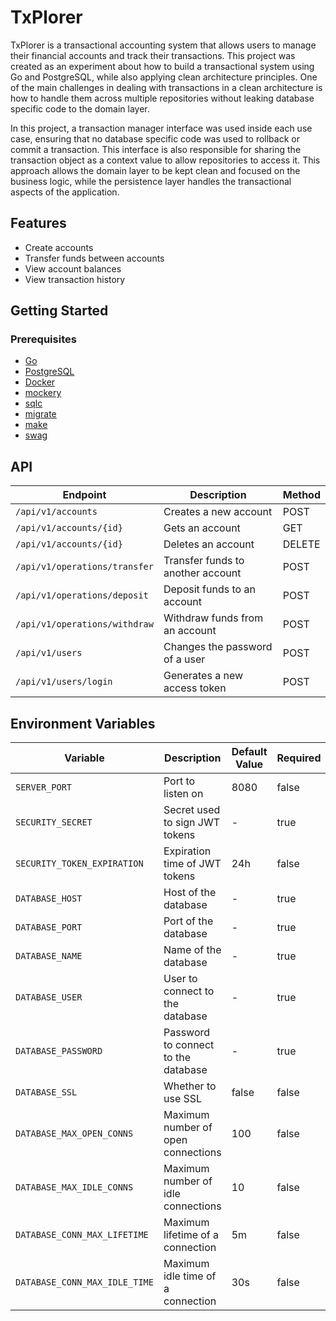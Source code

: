 # TxPlorer

TxPlorer is a transactional accounting system that allows users to manage their financial accounts and track their
transactions. This project was created as an experiment about how to build a transactional system using Go and
PostgreSQL, while also applying clean architecture principles. One of the main challenges in dealing with transactions
in a clean architecture is how to handle them across multiple repositories without leaking database specific code to the
domain layer.

In this project, a transaction manager interface was used inside each use case, ensuring that no database specific code
was used to rollback or commit a transaction. This interface is also responsible for sharing the transaction object as a
context value to allow repositories to access it. This approach allows the domain layer to be kept clean and focused on
the business logic, while the persistence layer handles the transactional aspects of the application.

## Features

- Create accounts
- Transfer funds between accounts
- View account balances
- View transaction history

## Getting Started

### Prerequisites

- [Go](https://go.dev/doc/install)
- [PostgreSQL](https://www.postgresql.org/download/)
- [Docker](https://www.docker.com/products/docker-desktop)
- [mockery](https://github.com/vektra/mockery)
- [sqlc](https://github.com/kyleconroy/sqlc)
- [migrate](https://github.com/golang-migrate/migrate)
- [make](https://www.gnu.org/software/make/)
- [swag](https://github.com/swaggo/swag)

## API

| Endpoint                      | Description                       | Method |
|-------------------------------|-----------------------------------|--------|
| `/api/v1/accounts`            | Creates a new account             | POST   |
| `/api/v1/accounts/{id}`       | Gets an account                   | GET    |
| `/api/v1/accounts/{id}`       | Deletes an account                | DELETE |
| `/api/v1/operations/transfer` | Transfer funds to another account | POST   |
| `/api/v1/operations/deposit`  | Deposit funds to an account       | POST   |
| `/api/v1/operations/withdraw` | Withdraw funds from an account    | POST   |
| `/api/v1/users`               | Changes the password of a user    | POST   |
| `/api/v1/users/login`         | Generates a new access token      | POST   |

## Environment Variables

| Variable                      | Description                         | Default Value | Required |
|-------------------------------|-------------------------------------|---------------|----------|
| `SERVER_PORT`                 | Port to listen on                   | 8080          | false    |
| `SECURITY_SECRET`             | Secret used to sign JWT tokens      | -             | true     |
| `SECURITY_TOKEN_EXPIRATION`   | Expiration time of JWT tokens       | 24h           | false    |
| `DATABASE_HOST`               | Host of the database                | -             | true     |
| `DATABASE_PORT`               | Port of the database                | -             | true     |
| `DATABASE_NAME`               | Name of the database                | -             | true     |
| `DATABASE_USER`               | User to connect to the database     | -             | true     |
| `DATABASE_PASSWORD`           | Password to connect to the database | -             | true     |
| `DATABASE_SSL`                | Whether to use SSL                  | false         | false    |
| `DATABASE_MAX_OPEN_CONNS`     | Maximum number of open connections  | 100           | false    |
| `DATABASE_MAX_IDLE_CONNS`     | Maximum number of idle connections  | 10            | false    |
| `DATABASE_CONN_MAX_LIFETIME`  | Maximum lifetime of a connection    | 5m            | false    |
| `DATABASE_CONN_MAX_IDLE_TIME` | Maximum idle time of a connection   | 30s           | false    |
